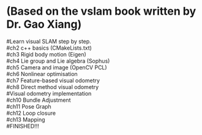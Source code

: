 # (Based on the vslam book written by Dr. Gao Xiang)  
#Learn visual SLAM step by step.  
#ch2 c++ basics (CMakeLists.txt)  
#ch3 Rigid body motion (Eigen)  
#ch4 Lie group and Lie algebra (Sophus)  
#ch5 Camera and image (OpenCV PCL)  
#ch6 Nonlinear optimisation  
#ch7 Feature-based visual odometry  
#ch8 Direct method visual odometry  
#Visual odometry implementation  
#ch10 Bundle Adjustment  
#ch11 Pose Graph  
#ch12 Loop closure  
#ch13 Mapping  
#FINISHED!!!
